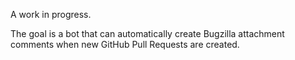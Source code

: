 A work in progress.

The goal is a bot that can automatically create Bugzilla attachment comments
when new GitHub Pull Requests are created.
